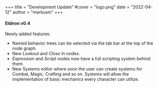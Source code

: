 +++
title = "Development Update"
#cover = "logo.png"
date = "2022-04-12"
author = "markusm"
+++

#### Eldiron v0.4

Newly added features:

* Named behavior trees can be selected via the tab bar at the top of the node graph.
* New *Lookout* and *Close In* nodes.
* *Expression* and *Script* nodes now have a full scripting system behind them.
* New Systems editor where soon the user can create systems for Combat, Magic, Crafting and so on. Systems will allow the implementation of basic mechanics every character can utilize.